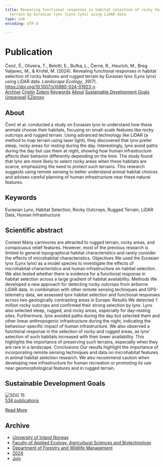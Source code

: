 ```yaml
---
title: Revealing functional responses in habitat selection of rocky features and rugged
  terrain by Eurasian lynx (Lynx lynx) using LiDAR data
type: pub
encoding: UTF-8

---
```

<h1>Publication</h1>
<article id="csl-bib-container-AQBC3UJS" class="csl-bib-container">
  <div class="csl-bib-body"> <div class="csl-entry">Čonč, Š., Oliveira, T., Belotti, E., Bufka, L., Černe, R., Heurich, M., Breg Valjavec, M., &#38; Krofel, M. (2024). Revealing functional responses in habitat selection of rocky features and rugged terrain by Eurasian lynx (Lynx lynx) using LiDAR data. <i>Landscape Ecology</i>, <i>39</i>(7). <a href="https://doi.org/10.1007/s10980-024-01923-y">https://doi.org/10.1007/s10980-024-01923-y</a></div> </div>
  <div class="csl-bib-buttons">
    <a href="#taxonomy-article-AQBC3UJS" alt="archive" class="csl-bib-button">Archive</a>
    <a href="https://app.cristin.no/results/show.jsf?id=2283189" alt="Cristin" class="csl-bib-button">Cristin</a>
    <a href="http://zotero.org/groups/5881554/items/AQBC3UJS" alt="Zotero" class="csl-bib-button">Zotero</a>
    <a href="#keywords-article-AQBC3UJS" alt="keywords" class="csl-bib-button">Keywords</a>
    <a href="#about-article-AQBC3UJS" alt="about_pub" class="csl-bib-button">About</a>
    <a href="#sdg-article-AQBC3UJS" alt="sdg" class="csl-bib-button">Sustainable Development Goals</a>
    <a href="https://link.springer.com/content/pdf/10.1007/s10980-024-01923-y.pdf" alt="Unpaywall" class="csl-bib-button">Unpaywall</a>
    <a href="https://link.springer.com/content/pdf/10.1007/s10980-024-01923-y.pdf" alt="EZproxy" class="csl-bib-button">EZproxy</a>
  </div>
  <div id="csl-bib-meta-container-AQBC3UJS"></div>
</article>
<div id="csl-bib-meta-AQBC3UJS" class="csl-bib-meta">
  <article id="about-article-AQBC3UJS" class="about_pub-article">
    <h1>About</h1>
    Čonč et al. conducted a study on Eurasian lynx to understand how these animals choose their habitats, focusing on small-scale features like rocky outcrops and rugged terrain. Using advanced technology like LiDAR (a method to map terrain using laser light), they discovered that lynx prefer steep, rocky areas for resting during the day. Interestingly, lynx avoid paths during the day but use them at night, showing how human infrastructure affects their behavior differently depending on the time. The study found that lynx are more likely to select rocky areas when these habitats are scarce, emphasizing the need to protect such terrains. This research suggests using remote sensing to better understand animal habitat choices and advises careful planning of human infrastructure near these natural features.
  </article>
  <article id="keywords-article-AQBC3UJS" class="keywords-article">
    <h1>Keywords</h1>
    Eurasian Lynx, Habitat Selection, Rocky Outcrops, Rugged Terrain, LiDAR Data, Human Infrastructure
  </article>
  <article id="abstract-article-AQBC3UJS" class="abstract-article">
    <h1>Scientific abstract</h1>
    Context Many carnivores are attracted to rugged terrain, rocky areas, and conspicuous relief features. However, most of the previous research is limited to general topographical habitat characteristics and rarely consider the effects of microhabitat characteristics. Objectives We used the Eurasian lynx (Lynx lynx) as a model species to investigate the effects of microhabitat characteristics and human infrastructure on habitat selection. We also tested whether there is evidence for a functional response in habitat selection across a large gradient of habitat availability. Methods We developed a new approach for detecting rocky outcrops from airborne LiDAR data. In combination with other remote sensing techniques and GPS-telemetry data, we assessed lynx habitat selection and functional responses across two geologically contrasting areas in Europe. Results We detected  1 million rocky outcrops and confirmed their strong selection by lynx. Lynx also selected steep, rugged, and rocky areas, especially for day-resting sites. Furthermore, lynx avoided paths during the day but selected them and other linear anthropogenic infrastructure during the night, indicating the behaviour-specific impact of human infrastructure. We also observed a functional response in the selection of rocky and rugged areas, as lynx’ selection of such habitats increased with their lower availability. This highlights the importance of preserving such terrains, especially when they are rare in a landscape. Conclusions Our results highlight the importance of incorporating remote sensing techniques and data on microhabitat features in animal habitat selection research. We also recommend caution when developing new infrastructure for human recreation or promoting its use near geomorphological features and in rugged terrain.
  </article>
  <article id="sdg-article-AQBC3UJS" class="sdg-article">
    <h1>Sustainable Development Goals</h1>
    <div class="sdg-container"><div id="sdg15" class="sdg">
        <img src="{{< params subfolder >}}images/sdg/sdg15_en.png" class="image" alt="SDG 15">
        <div class="sdg-overlay">
          <a href="{{< params subfolder >}}en/archive/?sdg=15#archive" class="sdg-publication-count"><span>538</span> publications</a>
          <p><a href="https://sdgs.un.org/goals/goal15" class="sdg-read-more">Read More</a></p>
        </div>
      </div></div>
  </article>
  <article id="taxonomy-article-AQBC3UJS" class="taxonomy-article">
    <h1>Archive</h1>
    <ul>
      <li><a href="{{< params subfolder >}}en/archive/?key=3DCRN523">University of Inland Norway</a></li>
      <li><a href="{{< params subfolder >}}en/archive/?key=T77LXH6D">Faculty of Applied Ecology, Agricultural Sciences and Biotechnology</a></li>
      <li><a href="{{< params subfolder >}}en/archive/?key=7TRARPE3">Department of Forestry and Wildlife Management</a></li>
      <li><a href="{{< params subfolder >}}en/archive/?key=A4XX8HDP">2024</a></li>
      <li><a href="{{< params subfolder >}}en/archive/?key=XQSCGFIL">July</a></li>
    </ul>
  </article>
</div>
